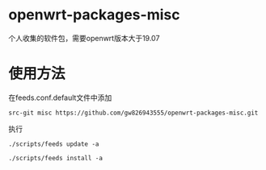 # openwrt-packages-misc

个人收集的软件包，需要openwrt版本大于19.07

# 使用方法
在feeds.conf.default文件中添加

`src-git misc https://github.com/gw826943555/openwrt-packages-misc.git`

执行

`./scripts/feeds update -a`

`./scripts/feeds install -a`
